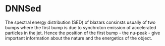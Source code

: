 # DNNSed

The spectral energy distribution (SED) of blazars consinsts usually of two bumps where the first bump is due to synchroton emission of accelerated particles in the jet. Hence the position of the first bump - the nu-peak - give important information about the nature and the energetics of the object.

